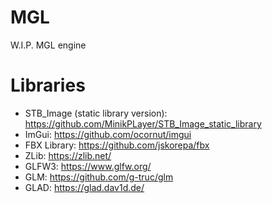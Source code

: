 # MGL
W.I.P. MGL engine

# Libraries
- STB_Image (static library version): https://github.com/MinikPLayer/STB_Image_static_library 
- ImGui: https://github.com/ocornut/imgui 
- FBX Library: https://github.com/jskorepa/fbx 
- ZLib: https://zlib.net/ 
- GLFW3: https://www.glfw.org/ 
- GLM: https://github.com/g-truc/glm 
- GLAD: https://glad.dav1d.de/ 
